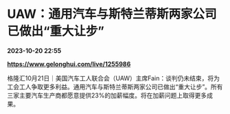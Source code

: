 # UAW：通用汽车与斯特兰蒂斯两家公司已做出“重大让步”

**2023-10-20 22:55**

**https://www.gelonghui.com/live/1255986**

格隆汇10月21日｜美国汽车工人联合会（UAW）主席Fain：谈判仍未结束，将为工会工人争取更多利益。通用汽车与斯特兰蒂斯两家公司已做出“重大让步”。所有三家主要汽车生产商都愿意提供23%的加薪幅度。将在加薪问题上取得更多成果。